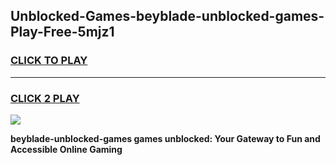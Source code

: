 
## Unblocked-Games-beyblade-unblocked-games-Play-Free-5mjz1
<h3>
<a href="https://premium76.site?title=beyblade-unblocked-games&ref=23A">CLICK TO PLAY</a></h3>
<hr>

<h3>
<a href="https://premium76.site?title=beyblade-unblocked-games&ref=23A">CLICK 2 PLAY</a>
  
</h3>

<a href="https://premium76.site?title=beyblade-unblocked-games&ref=23A"><img src="https://clearcache.store/games.png"></a>


**beyblade-unblocked-games games unblocked: Your Gateway to Fun and Accessible Online Gaming**
